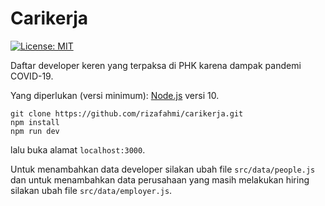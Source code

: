 # Carikerja

[![License: MIT](https://img.shields.io/badge/License-MIT-yellow.svg)](https://opensource.org/licenses/MIT)

Daftar developer keren yang terpaksa di PHK karena dampak pandemi COVID-19.

Yang diperlukan (versi minimum): [Node.js](https://nodejs.org) versi 10.

```shell
git clone https://github.com/rizafahmi/carikerja.git
npm install
npm run dev
```

lalu buka alamat `localhost:3000`.

Untuk menambahkan data developer silakan ubah file `src/data/people.js` dan untuk menambahkan data perusahaan yang masih melakukan hiring silakan ubah file `src/data/employer.js`.
